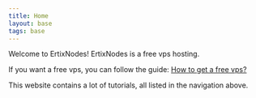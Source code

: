 ```yaml
---
title: Home
layout: base
tags: base
---
```


Welcome to ErtixNodes!
ErtixNodes is a free vps hosting.

If you want a free vps, you can follow the guide: [How to get a free vps?](/free-vps)

This website contains a lot of tutorials, all listed in the navigation above.
